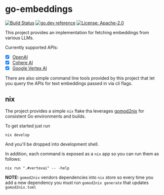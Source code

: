 # go-embeddings

[![Build Status](https://github.com/milosgajdos/go-embeddings/workflows/CI/badge.svg)](https://github.com/milosgajdos/go-embeddings/actions?query=workflow%3ACI)
[![go.dev reference](https://img.shields.io/badge/go.dev-reference-007d9c?logo=go&logoColor=white&style=flat-square)](https://pkg.go.dev/github.com/milosgajdos/go-embeddings)
[![License: Apache-2.0](https://img.shields.io/badge/License-Apache--2.0-blue.svg)](https://opensource.org/licenses/Apache-2.0)

This project provides an implementation for fetching embeddings from various LLMs.

Currently supported APIs:
* [x] [OpenAI](https://platform.openai.com/docs/api-reference/embeddings)
* [x] [Cohere AI](https://docs.cohere.com/reference/embed)
* [x] [Google Vertex AI](https://cloud.google.com/vertex-ai/docs/generative-ai/embeddings/get-text-embeddings)

There are also simple command line tools provided by this project that let you query the APIs for text embeddings passed in via cli flags.

## nix

The project provides a simple `nix` flake tha leverages [gomod2nix](https://github.com/nix-community/gomod2nix) for consistent Go environments and builds.

To get started just run
```shell
nix develop
```

And you'll be dropped into development shell.

In addition, each command is exposed as a `nix` app so you can run them as follows:
```shell
nix run ".#vertexai" -- -help
```

**NOTE:** `gomod2nix` vendors dependencies into `nix` store so every time you add a new dependency you must run `gomod2nix generate` that updates `gomod2nix.toml`
